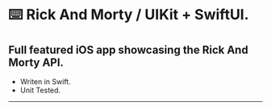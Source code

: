 ⌨️ Rick And Morty / UIKit + SwiftUI.
=====

Full featured iOS app showcasing the Rick And Morty API.
-----

- Writen in Swift.
- Unit Tested.


-----
